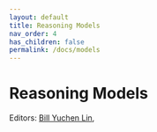 ```yaml
---
layout: default
title: Reasoning Models
nav_order: 4
has_children: false
permalink: /docs/models
---
```


# Reasoning Models

Editors: [Bill Yuchen Lin](https://yuchenlin.xyz/), 
